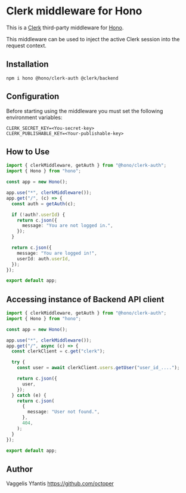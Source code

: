 # Clerk middleware for Hono

This is a [Clerk](https://clerk.com) third-party middleware for [Hono](https://github.com/honojs/hono).

This middleware can be used to inject the active Clerk session into the request context.

## Installation

```plain
npm i hono @hono/clerk-auth @clerk/backend
```

## Configuration

Before starting using the middleware you must set the following environment variables:

```plain
CLERK_SECRET_KEY=<You-secret-key>
CLERK_PUBLISHABLE_KEY=<Your-publishable-key>
```

## How to Use

```ts
import { clerkMiddleware, getAuth } from "@hono/clerk-auth";
import { Hono } from "hono";

const app = new Hono();

app.use("*", clerkMiddleware());
app.get("/", (c) => {
  const auth = getAuth(c);

  if (!auth?.userId) {
    return c.json({
      message: "You are not logged in.",
    });
  }

  return c.json({
    message: "You are logged in!",
    userId: auth.userId,
  });
});

export default app;
```

## Accessing instance of Backend API client

```ts
import { clerkMiddleware, getAuth } from "@hono/clerk-auth";
import { Hono } from "hono";

const app = new Hono();

app.use("*", clerkMiddleware());
app.get("/", async (c) => {
  const clerkClient = c.get("clerk");

  try {
    const user = await clerkClient.users.getUser("user_id_....");

    return c.json({
      user,
    });
  } catch (e) {
    return c.json(
      {
        message: "User not found.",
      },
      404,
    );
  }
});

export default app;
```

## Author

Vaggelis Yfantis <https://github.com/octoper>

